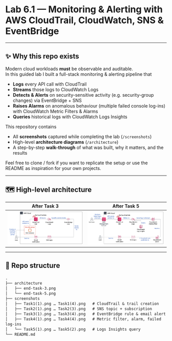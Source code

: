 # Lab 6.1 — Monitoring & Alerting with **AWS CloudTrail**, **CloudWatch**, **SNS** & **EventBridge**  

---

## ✨ Why this repo exists
Modern cloud workloads **must** be observable and auditable.  
In this guided lab I built a full-stack monitoring & alerting pipeline that

* **Logs** every API call with CloudTrail  
* **Streams** those logs to CloudWatch Logs  
* **Detects & Alerts** on security-sensitive activity (e.g. security-group changes) via EventBridge + SNS  
* **Raises Alarms** on anomalous behaviour (multiple failed console log-ins) with CloudWatch Metric Filters & Alarms  
* **Queries** historical logs with CloudWatch Logs Insights  

This repository contains

* All **screenshots** captured while completing the lab (`/screenshots`)  
* High-level **architecture diagrams** (`/architecture`)  
* A step-by-step **walk-through** of what was built, why it matters, and the results  

Feel free to clone / fork if you want to replicate the setup or use the README as inspiration for your own projects.

---

## 🗺️ High-level architecture

| After Task 3 | After Task 5 |
|:------------:|:-----------:|
| ![Architecture after Task 3](architecture/end-task-3.png) | ![Architecture after Task 5](architecture/end-task-5.png) |

---

## 📂 Repo structure
```text
.
├── architecture
│   ├── end-task-3.png
│   └── end-task-5.png
├── screenshots
│   ├── Task1(1).png … Task1(4).png   # CloudTrail & trail creation
│   ├── Task2(1).png … Task2(3).png   # SNS topic + subscription
│   ├── Task3(1).png … Task3(4).png   # EventBridge rule & email alert
│   ├── Task4(1).png … Task4(4).png   # Metric filter, alarm, failed log-ins
│   └── Task5(1).png … Task5(2).png   # Logs Insights query
└── README.md
